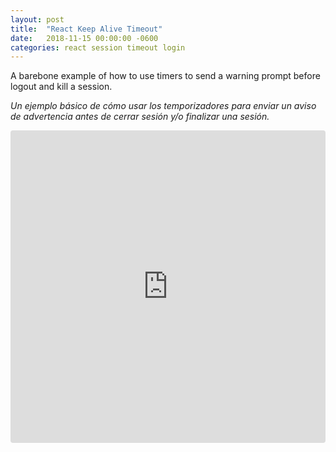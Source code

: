```yaml
---
layout: post
title:  "React Keep Alive Timeout"
date:   2018-11-15 00:00:00 -0600
categories: react session timeout login
---
```

A barebone example of how to use timers to send a warning prompt before logout and kill a session.

_Un ejemplo básico de cómo usar los temporizadores para enviar un aviso de advertencia antes de cerrar sesión y/o finalizar una sesión._

<iframe src="https://codesandbox.io/embed/zx4mlqo7r4" style="width:100%; height:500px; border:0; border-radius: 4px; overflow:hidden;" sandbox="allow-modals allow-forms allow-popups allow-scripts allow-same-origin"></iframe>